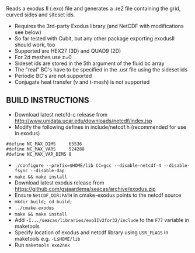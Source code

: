 Reads a exodus II (.exo) file and generates a .re2 file containing the grid,
curved sides and siteset ids. 

   - Requires the 3rd-party Exodus library (and NetCDF with modifications see below) 
   - So far tested with Cubit, but any other package exporting exodusII should work, too
   - Supported are HEX27 (3D) and QUAD9 (2D)
   - For 2d meshes use z=0
   - Sideset ids are stored in the 5th argument of the fluid bc array
   - The "real" BC's have to be specified in the .usr file using the sideset ids 
   - Periodic BC's are not supported
   - Conjugate heat transfer (v and t-mesh) is not supported

## BUILD INSTRUCTIONS
- Download latest netcfd-c release from http://www.unidata.ucar.edu/downloads/netcdf/index.jsp
-  Modify the following defines in include/netcdf.h (recommended for use in exodus)
```
#define NC_MAX_DIMS     65536 
#define NC_MAX_VARS     524288
#define NC_MAX_VAR_DIMS 8
```
-  ```./configure --prefix=$HOME/lib CC=gcc --disable-netcdf-4 --disable-fsync --disable-dap```
-  ```make && make install```
- Download latest exodus release from https://github.com/gsjaardema/seacas/archive/exodus.zip
- Ensure ```NetCDF_DIR:PATH``` in cmake-exodus points to the netcdf source
- ```mkdir build; cd build;```
- ```../cmake-exodus```  
- ```make && make install```
- Add ```-I.../seacas/libraries/exoIIv2for32/include``` to the ```F77``` variable in maketools 
- Specify location of exodus and netcdf library using ```USR_FLAGS``` in maketools e.g. ```-L$HOME/lib```
- Run ```maketools exo2nek```

